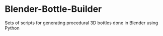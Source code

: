 # Blender-Bottle-Builder
Sets of scripts for generating procedural 3D bottles done in Blender using Python
